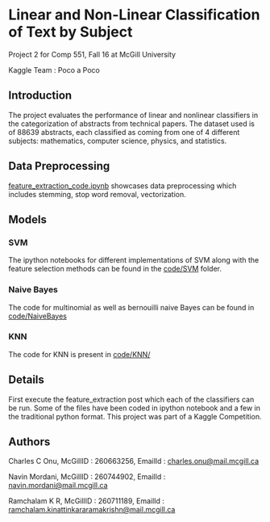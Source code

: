 # Linear and Non-Linear Classification of Text by Subject

Project 2 for Comp 551, Fall 16 at McGill University

Kaggle Team : Poco a Poco


## Introduction

The project evaluates the performance of linear and nonlinear classifiers in the categorization of abstracts from technical papers.
The dataset used is of 88639 abstracts, each classified as coming from one of 4 different subjects: mathematics, computer science, physics, and
statistics. 

## Data Preprocessing 

[feature_extraction_code.ipynb](code/Feature_Extraction/feature_extraction_code.ipynb) showcases data preprocessing which includes stemming, stop word removal, vectorization.

## Models

### SVM 
The ipython notebooks for different implementations of SVM along with the feature selection methods can be found in the [code/SVM](code/SVM/) folder.

### Naive Bayes
The code for multinomial as well as bernouilli naive Bayes can be found in [code/NaiveBayes](code/NaiveBayes/)

### KNN
The code for KNN is present in [code/KNN/](code/KNN/)

## Details

First execute the feature_extraction post which each of the classifiers can be run. Some of the files have been coded in ipython notebook
and a few in the traditional python format. This project was part of a Kaggle Competition.

## Authors

Charles C Onu, McGillID : 260663256, EmailId : charles.onu@mail.mcgill.ca

Navin Mordani, McGillID : 260744902, EmailId : navin.mordani@mail.mcgill.ca

Ramchalam K R, McGillID : 260711189, EmailId : ramchalam.kinattinkararamakrishn@mail.mcgill.ca



